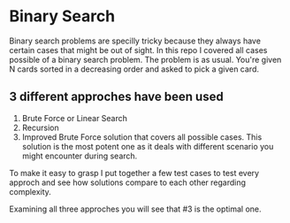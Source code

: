 # Binary Search

Binary search problems are specilly tricky because they always have certain cases that might be out of sight.
In this repo I covered all cases possible of a binary search problem. The problem is as usual. You're given N cards sorted in a decreasing order and asked to pick a given card.

## 3 different approches have been used
1. Brute Force or Linear Search
2. Recursion
3. Improved Brute Force solution that covers all possible cases.
This solution is the most potent one as it deals with different scenario you might encounter during search.

To make it easy to grasp I put together a few test cases to test every approch and see how solutions compare to each other regarding complexity.

 Examining all three approches you will see that #3 is the optimal one.
